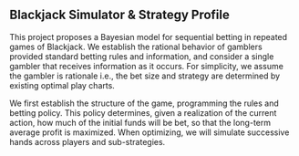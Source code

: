 ## Blackjack Simulator & Strategy Profile
This project proposes a Bayesian model for sequential betting in repeated games of Blackjack. We establish the rational behavior of gamblers provided standard betting rules and information, and consider a single gambler that receives information as it occurs. For simplicity, we assume the gambler is rationale i.e., the bet size and strategy are determined by existing optimal play charts. 

We first establish the structure of the game, programming the rules and betting policy. This policy determines, given a realization of the current action, how much of the initial funds will be bet, so that the long-term average profit is maximized. When optimizing, we will simulate successive hands across players and sub-strategies. 


